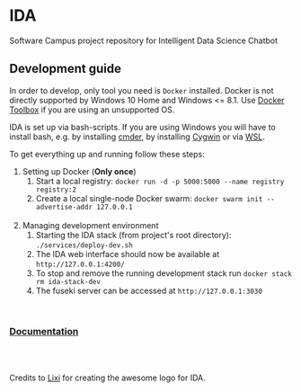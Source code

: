 # IDA
Software Campus project repository for Intelligent Data Science Chatbot

## Development guide

In order to develop, only tool you need is `Docker` installed.
Docker is not directly supported by Windows 10 Home and Windows <= 8.1.
Use [Docker Toolbox](https://docs.docker.com/toolbox/toolbox_install_windows/) if you are using an unsupported OS.

IDA is set up via bash-scripts. If you are using Windows you will have to install bash, e.g. by installing [cmder](https://cmder.net/), by installing [Cygwin](https://www.cygwin.com/) or via [WSL](https://docs.microsoft.com/en-us/windows/wsl/install-win10).

To get everything up and running follow these steps:
1.  Setting up Docker (**Only once**)
 	1.  Start a local registry: `docker run -d -p 5000:5000 --name registry registry:2`
	2.  Create a local single-node Docker swarm: `docker swarm init --advertise-addr 127.0.0.1`
<br/><br/>
2.  Managing development environment
 	1.  Starting the IDA stack (from project's root directory): `./services/deploy-dev.sh`
	2.  The IDA web interface should now be available at `http://127.0.0.1:4200/`
	3.  To stop and remove the running development stack run `docker stack rm ida-stack-dev`
	4.  The fuseki server can be accessed at `http://127.0.0.1:3030`

<br/>

### [Documentation](https://dice-group.github.io/IDA)
<br/><br/>

Credits to [Lixi](https://github.com/TortugaAttack/) for creating the awesome logo for IDA.
